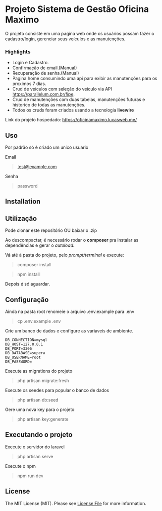 # Projeto Sistema de Gestão Oficina Maximo 

O projeto consiste em uma pagina web onde os usuários possam fazer o cadastro/login, gerenciar seus veículos e as manutenções.

### Highlights

- Login e Cadastro.
- Confirmação de email.(Manual)
- Recuperação de senha.(Manual)
- Pagina home consumindo uma api para exibir as manutenções para os proximos 7 dias.
- Crud de veículos com seleção do veículo via API https://parallelum.com.br/fipe.
- Crud de manutençôes com duas tabelas, manutenções futuras e historico de todas as manutenções.
- Todos os cruds foram criados usando a tecnologia **livewire**

Link do projeto hospedado:  https://oficinamaximo.lucasweb.me/

## Uso

Por padrão só é criado um unico usuario

Email
>test@example.com

Senha
>password

## Installation

## Utilização
Pode clonar este repositório OU baixar o .zip

Ao descompactar, é necessário rodar o **composer** pra instalar as dependências e gerar o *autoload*.

Vá até à pasta do projeto, pelo *prompt/terminal* e execute:
> composer install

> npm install 

Depois é só aguardar.

## Configuração

Ainda na pasta root renomeie o arquivo .env.example para .env
>cp .env.example .env

Crie um banco de dados e configure as variaveis de ambiente.

```dotenv
DB_CONNECTION=mysql
DB_HOST=127.0.0.1
DB_PORT=3306
DB_DATABASE=supera
DB_USERNAME=root
DB_PASSWORD=
```

Execute as migrations do projeto
>php artisan migrate:fresh

Execute os seedes para popular o banco de dados
>php artisan db:seed

Gere uma nova key para o projeto
>php artisan key:generate

## Executando o projeto

Execute o servidor do laravel
>php artisan serve

Execute o npm
>npm run dev

## License

The MIT License (MIT). Please see [License File](https://github.com/lucasgweb/framework/blob/master/LICENSE) for more information.
